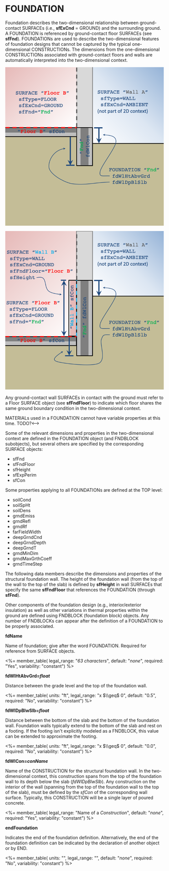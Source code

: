 # FOUNDATION

Foundation describes the two-dimensional relationship between ground-contact SURFACEs (i.e., **sfExCnd** = GROUND) and the surrounding ground. A FOUNDATION is referenced by ground-contact floor SURFACEs (see **sfFnd**). FOUNDATIONs are used to describe the two-dimensional features of foundation designs that cannot be captured by the typical one-dimensional CONSTRUCTIONs. The dimensions from the one-dimensional CONSTRUCTIONs associated with ground-contact floors and walls are automatically interpreted into the two-dimensional context.

![Two-dimensional context for a slab foundation](media/fd_context_slab.png)

![Two-dimensional context with below grade walls](media/fd_context_basement.png)

Any ground-contact wall SURFACEs in contact with the ground must refer to a Floor SURFACE object (see **sfFndFloor**) to indicate which floor shares the same ground boundary condition in the two-dimensional context.

MATERIALs used in a FOUNDATION cannot have variable properties at this time.  <!-->TODO?<-->

Some of the relevant dimensions and properties in the two-dimensional context are defined in the FOUNDATION object (and FNDBLOCK subobjects), but several others are specified by the corresponding SURFACE objects:

- sfFnd
- sfFndFloor
- sfHeight
- sfExpPerim
- sfCon

Some properties applying to all FOUNDATIONs are defined at the TOP level:

- soilCond
- soilSpHt
- soilDens
- grndEmiss
- grndRefl
- grndRf
- farFieldWidth
- deepGrndCnd
- deepGrndDepth
- deepGrndT
- grndMinDim
- grndMaxGrthCoeff
- grndTimeStep

The following data members describe the dimensions and properties of the structural foundation wall. The height of the foundation wall (from the top of the wall to the top of the slab) is defined by **sfHeight** in wall SURFACEs that specify the same **sfFndFloor** that references the FOUNDATION (through **sfFnd**).

Other components of the foundation design (e.g., interior/exterior insulation) as well as other variations in thermal properties within the ground are defined using FNDBLOCK (foundation block) objects. Any number of FNDBLOCKs can appear after the definition of a FOUNDATION to be properly associated.

**fdName**

Name of foundation; give after the word FOUNDATION. Required for reference from SURFACE objects.

<%= member_table(
  legal_range: "*63 characters*",
  default: "*none*",
  required: "Yes",
  variability: "constant") %>

**fdWlHtAbvGrd=*float***

Distance between the grade level and the top of the foundation wall.

<%= member_table(
  units: "ft",
  legal_range: "x $\\geq$ 0",
  default: "0.5",
  required: "No",
  variability: "constant") %>

**fdWlDpBlwSlb=*float***

Distance between the bottom of the slab and the bottom of the foundation wall. Foundation walls typically extend to the bottom of the slab and rest on a footing. If the footing isn't explicitly modeled as a FNDBLOCK, this value can be extended to approximate the footing.

<%= member_table(
  units: "ft",
  legal_range: "x $\\geq$ 0",
  default: "0.0",
  required: "No",
  variability: "constant") %>

**fdWlCon=*conName***

Name of the CONSTRUCTION for the structural foundation wall. In the two-dimensional context, this construction spans from the top of the foundation wall to its depth below the slab (*fdWlDpBlwSlb*). Any construction on the interior of the wall (spanning from the top of the foundation wall to the top of the slab), must be defined by the *sfCon* of the corresponding wall surface. Typically, this CONSTRUCTION will be a single layer of poured concrete.

<%= member_table(
  legal_range: "Name of a *Construction*",
  default: "*none*",
  required: "Yes",
  variability: "constant") %>

**endFoundation**

Indicates the end of the foundation definition. Alternatively, the end of the foundation definition can be indicated by the declaration of another object or by END.

<%= member_table(
  units: "",
  legal_range: "",
  default: "*none*",
  required: "No",
  variability: "constant")
  %>
